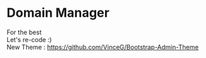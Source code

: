 # Domain Manager
For the best<br>
Let's re-code :)<br>
New Theme : https://github.com/VinceG/Bootstrap-Admin-Theme
